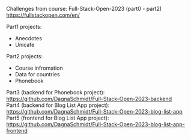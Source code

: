 Challenges from course: Full-Stack-Open-2023 (part0 - part2) </br>
https://fullstackopen.com/en/ </br>

Part1 projects:
- Anecdotes
- Unicafe

Part2 projects:
- Course infromation
- Data for countries
- Phonebook


Part3 (backend for Phonebook project): </br>
https://github.com/DagnaSchmidt/Full-Stack-Open-2023-backend </br>
Part4 (backend for Blog List App project): </br>
https://github.com/DagnaSchmidt/Full-Stack-Open-2023-blog-list-app </br>
Part5 (frontend for Blog List App project): </br>
https://github.com/DagnaSchmidt/Full-Stack-Open-2023-blog-list-app-frontend
